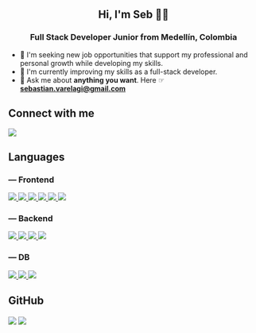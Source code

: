 <h2 align="center">Hi, I'm Seb 👋🏻</h1>

<h3 align="center">Full Stack Developer Junior from Medellín, Colombia</h3>

- 🌱 I'm seeking new job opportunities that support my professional and personal growth while developing my skills.
- 🚀 I'm currently improving my skills as a full-stack developer.
- 💬 Ask me about **anything you want**. Here ☞ **sebastian.varelagi@gmail.com**

<h2> Connect with me</h2>

<p align="left">
  <a href="https://www.linkedin.com/in/sebastianvarelag/">
    <img src="https://skillicons.dev/icons?i=linkedin" />
  </a>
</p>

<h2>Languages</h2>

<h3> — Frontend</h3>


<p>
  <a href="https://www.w3schools.com/html/">
    <img src="https://skillicons.dev/icons?i=html" />
  </a>
    <a href="https://www.w3schools.com/css/">
    <img src="https://skillicons.dev/icons?i=css" />
  </a>
    <a href="https://www.w3schools.com/js/">
    <img src="https://skillicons.dev/icons?i=javascript" />
  </a>
    <a href="https://getbootstrap.com/">
    <img src="https://skillicons.dev/icons?i=bootstrap" />
  </a>
    <a href="https://react.dev/">
    <img src="https://skillicons.dev/icons?i=react" />
  </a>
    <a href="https://nextjs.org/">
    <img src="https://skillicons.dev/icons?i=next" />
  </a>
</p>

<h3> — Backend</h3>

<p>
  <a href="https://nodejs.org/en">
    <img src="https://skillicons.dev/icons?i=nodejs" />
  </a>
    <a href="https://www.typescriptlang.org/">
    <img src="https://skillicons.dev/icons?i=typescript" />
  </a>
    <a href=https://expressjs.com/">
    <img src="https://skillicons.dev/icons?i=express" />
  </a>
      <a href="https://www.java.com/">
    <img src="https://skillicons.dev/icons?i=java" />
  </a>
</p>

<h3> — DB</h3>

<p>
  <a href="https://www.mongodb.com/">
    <img src="https://skillicons.dev/icons?i=mongo" />
  </a>
  <a href="https://www.postgresql.org/">
    <img src="https://skillicons.dev/icons?i=postgres" />
  </a>
    <a href="https://www.mysql.com/">
    <img src="https://skillicons.dev/icons?i=mysql" />
  </a>
</p>

<h2>GitHub</h2>

<p>
    <img align="center" src="https://github-readme-stats.vercel.app/api?username=sebastianvarelag&theme=holi&show_icons=true&locale=en"/>
    <img align="center" src="https://github-readme-stats.vercel.app/api/top-langs/?username=sebastianvarelag&theme=holi&layout=compact&count_private=true%22"/>
</p>
